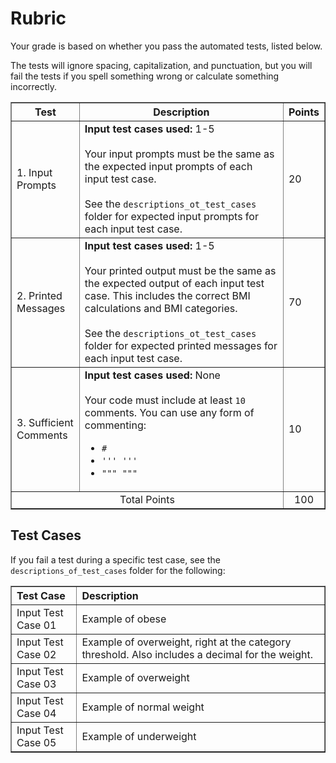 
# Rubric
Your grade is based on whether you pass the automated tests, listed below.

The tests will ignore spacing, capitalization, and punctuation, but you will fail the tests if you spell something wrong or calculate something incorrectly.

<table border="1" style="width: 100%; text-align: center;">
<thead>
    <tr>
        <th style="text-align: center;">Test</th>
        <th style="text-align: center;">Description</th>
        <th style="text-align: center;">Points</th>
    </tr>
</thead>
<tbody>
    <tr style="text-align: left">
        <td>1. Input Prompts</td>
        <td>
        <b>Input test cases used:</b> 1-5<br><br>
        Your input prompts must be the same as the expected input prompts of each input test case. 
        <br>
        <br>
        See the <code>descriptions_ot_test_cases</code> folder for expected input prompts for each input test case.
        </td>  
        </td>
        <td>20</td>
    </tr>
    <tr style="text-align: left">
        <td>2. Printed Messages</td>
        <td>
        <b>Input test cases used:</b> 1-5<br><br>
        Your printed output must be the same as the expected output of each input test case. This includes the correct BMI calculations and BMI categories.
        <br>
        <br>
        See the <code>descriptions_ot_test_cases</code> folder for expected printed messages for each input test case.       
        </td>
        <td>70</td>
    </tr>
    <tr style="text-align: left">
        <td>3. Sufficient Comments </td>
        <td>
        <b>Input test cases used:</b> None<br><br>
        Your code must include at least <code>10</code> comments. You can use any form of commenting:
        <ul>
          <li><code>#</code></li> 
          <li><code>''' '''</code></li>
          <li><code>""" """</code></li>
        </ul>
        </td>
        <td>10</td>
    </tr>
    <tr>
        <td colspan="2">Total Points</td>
        <td>100</td>
  </tr>
</tbody>
</table>

## Test Cases
If you fail a test during a specific test case, see the `descriptions_of_test_cases` folder for the following:
<table border="1" style="width: 100%; text-align: left;">
  <tr>
    <th>Test Case</th>
    <th>Description</th>
  </tr>
  <tr>
    <td>Input Test Case 01</td>
    <td>Example of obese</td>
  </tr>
  <tr>
    <td>Input Test Case 02</td>
    <td>Example of overweight, right at the category threshold. Also includes a decimal for the weight.</td>
  </tr>
  <tr>
    <td>Input Test Case 03</td>
    <td>Example of overweight</td>
  </tr>
  <tr>
    <td>Input Test Case 04</td>
    <td>Example of normal weight</td>
  </tr>
  <tr>
    <td>Input Test Case 05</td>
    <td>Example of underweight</td>
  </tr>
</table>